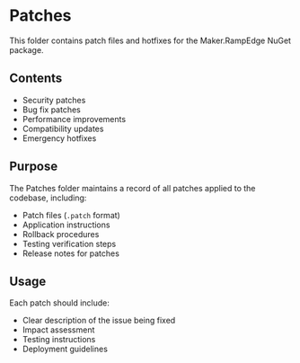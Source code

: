 # Patches

This folder contains patch files and hotfixes for the Maker.RampEdge NuGet package.

## Contents

- Security patches
- Bug fix patches
- Performance improvements
- Compatibility updates
- Emergency hotfixes

## Purpose

The Patches folder maintains a record of all patches applied to the codebase, including:

- Patch files (`.patch` format)
- Application instructions
- Rollback procedures
- Testing verification steps
- Release notes for patches

## Usage

Each patch should include:
- Clear description of the issue being fixed
- Impact assessment
- Testing instructions
- Deployment guidelines